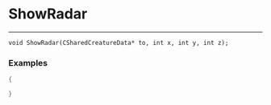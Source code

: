 # ShowRadar
---
```
void ShowRadar(CSharedCreatureData* to, int x, int y, int z);
```

### Examples
```cpp - C++
{

}
```
